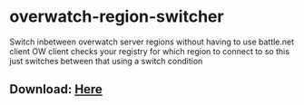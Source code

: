 # overwatch-region-switcher
Switch inbetween overwatch server regions without having to use battle.net client
OW client checks your registry for which region to connect to so this just switches between that using a switch condition

## Download: [Here](https://github.com/stugmi/overwatch-region-switcher/releases)
